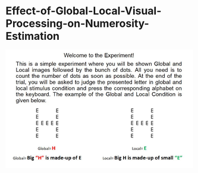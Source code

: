 # Effect-of-Global-Local-Visual-Processing-on-Numerosity-Estimation

![Instruction](https://github.com/ApoorvaSrivastav/Effect-of-Global-Local-Visual-Processing-on-Numerosity-Estimation/blob/main/Instructions.JPG)
